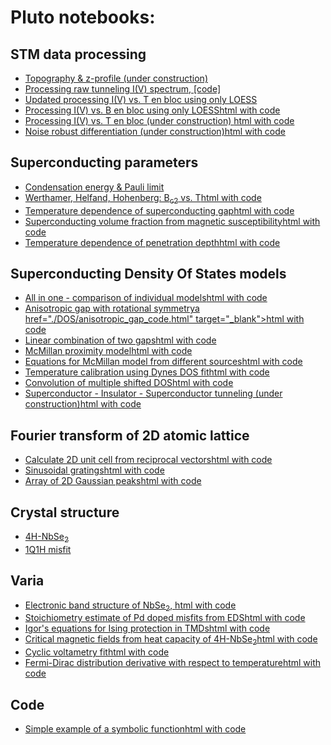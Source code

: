 # Pluto notebooks:

## STM data processing
- <a href="./STM/topo.html" target="_blank">Topography & z-profile (under construction)</a>
- <a href="./STM/process_iv.html" target="_blank">Processing raw tunneling I(V) spectrum</a><a href="./STM/process_iv_code.html" target="_blank">, [code]</a>
- <a href="./STM/en_bloc_loess.html" target="_blank">Updated processing I(V) vs. T en bloc using only LOESS </a>
- <a href="./STM/mag_dep.html" target="_blank">Processing I(V) vs. B en bloc using only LOESS</a><a href="./STM/mag_dep_code.html" target="_blank">html with code</a>
- <a href="./STM/en_bloc.html" target="_blank">Processing I(V) vs. T en bloc (under construction) </a><a href="./STM/en_bloc_code.html" target="_blank">html with code</a>
- <a href="./STM/noise_robust.html" target="_blank">Noise robust differentiation (under construction)</a><a href="./STM/noise_robust_code.html" target="_blank">html with code</a>

## Superconducting parameters
- <a href="./Superconductivity/condensation_energy.html" target="_blank">Condensation energy & Pauli limit</a>
- <a href="./Superconductivity/whh.html" target="_blank">Werthamer, Helfand, Hohenberg: B<sub>c2</sub> vs. T<a href="./Superconductivity/whh_code.html" target="_blank">html with code</a>
- <a href="./Superconductivity/DelT.html" target="_blank">Temperature dependence of superconducting gap<a href="./Superconductivity/DelT_code.html" target="_blank">html with code</a>
- <a href="./Superconductivity/supervol.html" target="_blank">Superconducting volume fraction from magnetic susceptibility<a href="./Superconductivity/supervol_code.html" target="_blank">html with code</a>
- <a href="./Superconductivity/London.html" target="_blank">Temperature dependence of penetration depth<a href="./Superconductivity/London_code.html" target="_blank">html with code</a>

## Superconducting Density Of States models
- <a href="./DOS/dos_fit.html" target="_blank">All in one - comparison of individual models<a href="./DOS/dos_fit_code.html" target="_blank">html with code</a>
- <a href="./DOS/anisotropic_gap.html" target="_blank">Anisotropic gap with rotational symmetrya href="./DOS/anisotropic_gap_code.html" target="_blank">html with code</a>
- <a href="./DOS/two_gaps.html" target="_blank">Linear combination of two gaps<a href="./DOS/two_gaps_code.html" target="_blank">html with code</a>
- <a href="./DOS/McMillan.html" target="_blank">McMillan proximity model<a href="./DOS/McMillan_code.html" target="_blank">html with code</a>
- <a href="./DOS/equations.html" target="_blank">Equations for McMillan model from different sources<a href="./DOS/equations_code.html" target="_blank">html with code</a>
- <a href="./DOS/calib_temp.html" target="_blank">Temperature calibration using Dynes DOS fit<a href="./DOS/calib_temp_code.html" target="_blank">html with code</a>
- <a href="./DOS/multi_convol.html" target="_blank">Convolution of multiple shifted DOS<a href="./DOS/multi_convol_code.html" target="_blank">html with code</a>
- <a href="./DOS/SIS.html" target="_blank">Superconductor - Insulator - Superconductor tunneling (under construction)<a href="./DOS/SIS_code.html" target="_blank">html with code</a>
  
## Fourier transform of 2D atomic lattice
- <a href="./Fourier/fft_lattice.html" target="_blank">Calculate 2D unit cell from reciprocal vectors<a href="./Fourier/fft_lattice_code.html" target="_blank">html with code</a>
- <a href="./Fourier/sin_Fourier.html" target="_blank">Sinusoidal gratings<a href="./Fourier/sin_Fourier_code.html" target="_blank">html with code</a>
- <a href="./Fourier/Gauss_lattice.html" target="_blank">Array of 2D Gaussian peaks<a href="./Fourier/Gauss_lattice_code.html" target="_blank">html with code</a>

## Crystal structure
- <a href="./Crystallography/XRD_4H.html" target="_blank">4H-NbSe<sub>2</sub></a>
- <a href="./Crystallography/XRD1q1h.html" target="_blank">1Q1H misfit</a>

## Varia
- <a href="./Varia/NbSe2_bands.html" target="_blank">Electronic band structure of NbSe<sub>2</sub>, <a href="./Varia/NbSe2_bands_code.html" target="_blank">html with code</a>
- <a href="./Varia/Pd_doping.html" target="_blank">Stoichiometry estimate of Pd doped misfits from EDS<a href="./Varia/Pd_doping_code.html" target="_blank">html with code</a>
- <a href="./Varia/igor.html" target="_blank">Igor's equations for Ising protection in TMDs<a href="./Varia/igor_code.html" target="_blank">html with code</a>
- <a href="./Varia/heat_capacity.html" target="_blank">Critical magnetic fields from heat capacity of 4H-NbSe<sub>2</sub><a href="./Varia/heat_capacity_code.html" target="_blank">html with code</a>
- <a href="./Varia/twinpeaks.html" target="_blank">Cyclic voltametry fit<a href="./Varia/twinpeaks_code.html" target="_blank">html with code</a>
- <a href="./Varia/dfdT.html" target="_blank">Fermi-Dirac distribution derivative with respect to temperature<a href="./Varia/dfdT_code.html" target="_blank">html with code</a>

## Code
- <a href="./Code/symbolic_example.html" target="_blank">Simple example of a symbolic function<a href="./Code/symbolic_example_code.html" target="_blank">html with code</a>
